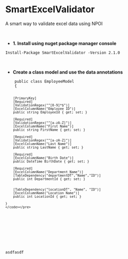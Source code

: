 
# SmartExcelValidator
<p>A smart way to validate excel data using NPOI</p>
<p>&nbsp;</p>
<ul>
<li><strong>1. Install using nuget package manager console</strong></li>
</ul>
<pre class="language-csharp"><code>Install-Package SmartExcelValidator -Version 2.1.0</code></pre>
<p>&nbsp;</p>
<ul>
<li><strong>Create a class model and use the data annotations</strong></li>
</ul>
<pre class="language-csharp"><code>    public class EmployeeModel
    {

        [PrimaryKey]
        [Required]
        [ValidationRegex("^[0-9]*$")]
        [ExcelColumnName("Employee ID")]
        public string EmployeeId { get; set; }

        [Required]
        [ValidationRegex("^[a-zA-Z]")]
        [ExcelColumnName("First Name")]
        public string FirstName { get; set; }

        [Required]
        [ValidationRegex("^[a-zA-Z]")]
        [ExcelColumnName("Last Name")]
        public string LastName { get; set; }

        [Required]
        [ExcelColumnName("Birth Date")]
        public DateTime BirthDate { get; set; }

        [Required]
        [ExcelColumnName("Department Name")]
        [TableDependency("departmentDT","Name","ID")]
        public int DepartmentId { get; set; }


        [TableDependency("locationDT", "Name", "ID")]
        [ExcelColumnName("Location Name")]
        public int LocationId { get; set; }
         
    }
    </code></pre>
<p>&nbsp;</p>
<p>&nbsp;</p>
asdfasdf
